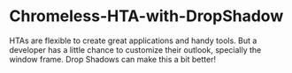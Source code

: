 # Chromeless-HTA-with-DropShadow
HTAs are flexible to create great applications and handy tools. But a developer has a little chance to customize their outlook, specially the window frame. Drop Shadows can make this a bit better!
